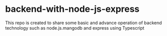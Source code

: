 # backend-with-node-js-express
This repo is created to share some basic and advance operation of backend technology such as node.js.mangodb and express using Typescript 

